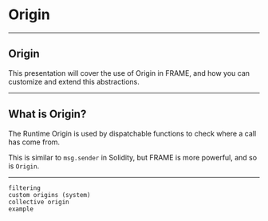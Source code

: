# Origin

---


## Origin

This presentation will cover the use of Origin in FRAME, and how you can customize and extend this abstractions.

---

## What is Origin?

The Runtime Origin is used by dispatchable functions to check where a call has come from.

This is similar to `msg.sender` in Solidity, but FRAME is more powerful, and so is `Origin`.

---


    filtering
    custom origins (system)
    collective origin
    example
